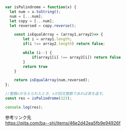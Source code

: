 ```javascript
var isPalindrome = function(x) {
  let num = x.toString();
  num = [...num];
  let copy = [...num];
  let reversed = copy.reverse();

	const isEqualArray = (array1,array2)=> {
		let i = array1.length;
		if(i !== array2.length) return false;

		while (i--) {
			if(array1[i] !== array2[i]) return false
		}
		return true
	}

	return isEqualArray(num,reversed);
};

//整数xが与えられたとき、xが回文整数であれば真を返す。
const res = isPalindrome(323);

console.log(res);
```

参考リンク先  
https://qiita.com/ba--shi/items/46e2d42ea5fb9e94926f
